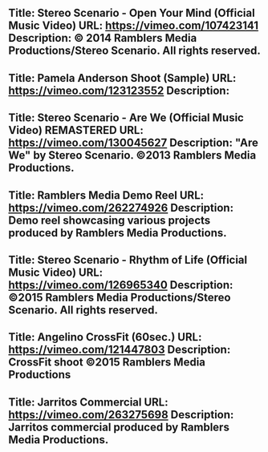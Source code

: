 Title: Stereo Scenario - Open Your Mind (Official Music Video)
URL: https://vimeo.com/107423141
Description: © 2014 Ramblers Media Productions/Stereo Scenario. All rights reserved.
---
Title: Pamela Anderson Shoot (Sample)
URL: https://vimeo.com/123123552
Description:
---
Title: Stereo Scenario - Are We (Official Music Video) REMASTERED
URL: https://vimeo.com/130045627
Description: "Are We" by Stereo Scenario. ©2013 Ramblers Media Productions.
---
Title: Ramblers Media Demo Reel
URL: https://vimeo.com/262274926
Description: Demo reel showcasing various projects produced by Ramblers Media Productions.
---
Title: Stereo Scenario - Rhythm of Life (Official Music Video)
URL: https://vimeo.com/126965340
Description: ©2015 Ramblers Media Productions/Stereo Scenario. All rights reserved.
---
Title: Angelino CrossFit (60sec.)
URL: https://vimeo.com/121447803
Description: CrossFit shoot ©2015 Ramblers Media Productions
---
Title: Jarritos Commercial
URL: https://vimeo.com/263275698
Description: Jarritos commercial produced by Ramblers Media Productions.
---

